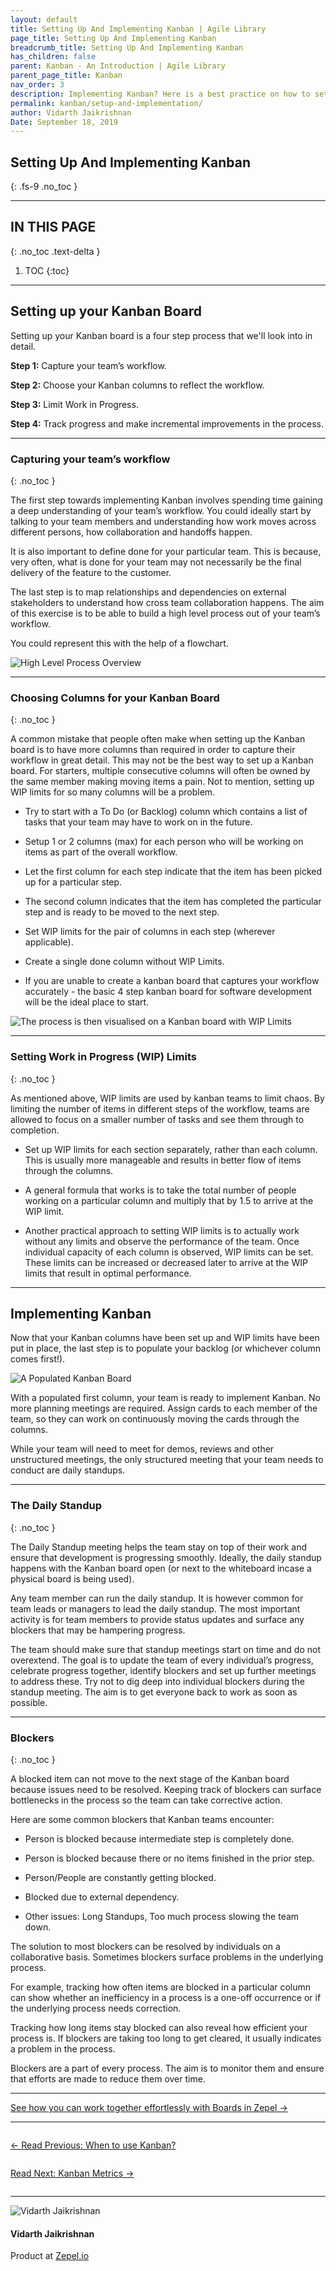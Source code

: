 ```yaml
---
layout: default
title: Setting Up And Implementing Kanban | Agile Library
page_title: Setting Up And Implementing Kanban
breadcrumb_title: Setting Up And Implementing Kanban
has_children: false
parent: Kanban - An Introduction | Agile Library
parent_page_title: Kanban
nav_order: 3
description: Implementing Kanban? Here is a best practice on how to set it up and implement within your team.
permalink: kanban/setup-and-implementation/
author: Vidarth Jaikrishnan
Date: September 18, 2019
---
```


## Setting Up And Implementing Kanban
{: .fs-9 .no_toc }

---

## IN THIS PAGE
{: .no_toc .text-delta }

1. TOC
{:toc}

---

## Setting up your Kanban Board

Setting up your Kanban board is a four step process that we'll look into in detail.

**Step 1:** Capture your team’s workflow.

**Step 2:** Choose your Kanban columns to reflect the workflow.

**Step 3:** Limit Work in Progress.

**Step 4:** Track progress and make incremental improvements in the process.    

---

### Capturing your team’s workflow
{: .no_toc }

The first step towards implementing Kanban involves spending time gaining a deep understanding of your team’s workflow. You could ideally start by  talking to your team members and understanding how work moves across different persons, how collaboration and handoffs happen.

It is also important to define done for your particular team. This is because, very often, what is done for your team may not necessarily be the final delivery of the feature to the customer. 

The last step is to map relationships and dependencies on external stakeholders to understand how cross team collaboration happens. The aim of this exercise is to be able to build a high level process out of your team’s workflow. 

You could represent this with the help of a flowchart.

![High Level Process Overview](/agile/assets/uploads/kanban-process-overview.png)

---

### Choosing Columns for your Kanban Board
{: .no_toc }

A common mistake that people often make when setting up the Kanban board is to have more columns than required in order to capture their workflow in great detail. This may not be the best way to set up a Kanban board. For starters, multiple consecutive columns will often be owned by the same member making moving items a pain. Not to mention, setting up WIP limits for so many columns will be a problem. 

- Try to start with a To Do (or Backlog) column which contains a list of tasks that your team may have to work on in the future.

- Setup 1 or 2 columns (max) for each person who will be working on items as part of the overall workflow.

- Let the first column for each step indicate that the item has been picked up for a particular step. 

- The second column indicates that the item has completed the particular step and is ready to be moved to the next step.

- Set WIP limits for the pair of columns in each step (wherever applicable).

- Create a single done column without WIP Limits.

- If you are unable to create a kanban board that captures your workflow accurately - the basic 4 step kanban board for software development will be the ideal place to start.

![The process is then visualised on a Kanban board with WIP Limits](/agile/assets/uploads/kanban-with-wip-limits.png)

---

### Setting Work in Progress (WIP) Limits
{: .no_toc }

As mentioned above, WIP limits are used by kanban teams to limit chaos. By limiting the number of items in different steps of the workflow, teams are allowed to focus on a smaller number of tasks and see them through to completion. 

- Set up WIP limits for each section separately, rather than each column. This is usually more manageable and results in better flow of items through the columns.

- A general formula that works is to take the total number of people working on a particular column and multiply that by 1.5 to arrive at the WIP limit.

- Another practical approach to setting WIP limits is to actually work without any limits and observe the performance of the team. Once individual capacity of each column is observed, WIP limits can be set. These limits can be increased or decreased later to arrive at the WIP limits that result in optimal performance. 

---

## Implementing Kanban

Now that your Kanban columns have been set up and WIP limits have been put in place, the last step is to populate your backlog (or whichever column comes first!). 

![A Populated Kanban Board](/agile/assets/uploads/kanban-populated.png)

With a populated first column, your team is ready to implement Kanban. No more planning meetings are required. Assign cards to each member of the team, so they can work on continuously moving the cards through the columns. 

While your team will need to meet for demos, reviews and other unstructured meetings, the only structured meeting that your team needs to conduct are daily standups.

---

### The Daily Standup
{: .no_toc }

The Daily Standup meeting helps the team stay on top of their work and ensure that development is progressing smoothly. Ideally, the daily standup happens with the Kanban board open (or next to the whiteboard incase a physical board is being used). 

Any team member can run the daily standup. It is however common for team leads or managers to lead the daily standup. The most important activity is for team members to provide status updates and surface any blockers that may be hampering progress. 

The team should make sure that standup meetings start on time and do not overextend. The goal is to update the team of every individual’s progress, celebrate progress together, identify blockers and set up further meetings to address these. Try not to dig deep into individual blockers during the standup meeting. The aim is to get everyone back to work as soon as possible.

---

### Blockers
{: .no_toc }

A blocked item can not move to the next stage of the Kanban board because issues need to be resolved. Keeping track of blockers can surface bottlenecks in the process so the team can take corrective action. 

Here are some common blockers that Kanban teams encounter:

- Person is blocked because intermediate step is completely done.

- Person is blocked because there or no items finished in the prior step.

- Person/People are constantly getting blocked.

- Blocked due to external dependency. 

- Other issues: Long Standups, Too much process slowing the team down.

The solution to most blockers can be resolved by individuals on a collaborative basis. Sometimes blockers surface problems in the underlying process. 

For example, tracking how often items are blocked in a particular column can show whether an inefficiency in a process is a one-off occurrence or if the underlying process needs correction. 

Tracking how long items stay blocked can also reveal how efficient your process is. If blockers are taking too long to get cleared, it usually indicates a problem in the process.

Blockers are a part of every process. The aim is to monitor them and ensure that efforts are made to reduce them over time. 

---

<div class="highlight-row">
<div class="highlight-column">
<div class="highlight-card">
    <div class="highlight-container">
        <a href="https://zepel.io/features/boards/?utm_source=agilelibrary&utm_medium=bottom-cta&utm_campaign=implementingkanban" target="_blank">
        <p class="highlight-card-title">See how you can work together effortlessly with Boards in Zepel  →</p>
        </a>    
    </div>
</div>
</div>
</div>

---

<div class="row">
<div class="column">
<div class="card">
  <div class="container">
    <a href="{{ site.url }}{{ site.baseurl }}{% link agile/kanban-when-to-use.md %}">
    <p class="card-title">←  Read Previous: When to use Kanban?</p> 
    </a>
  </div>
</div>
</div>

<div class="column">
<div class="card">
  <div class="container">
    <a href="{{ site.url }}{{ site.baseurl }}{% link agile/kanban-metrics-and-charts.md %}">
    <p class="card-title">Read Next: Kanban Metrics  →</p>
    </a>
  </div>
</div>
</div>
</div>

---

<section class="author-card">
        <img class="author-profile-image" src="/agile/assets/uploads/vidarth.png" alt="Vidarth Jaikrishnan">
        <section class="author-card-content">
        <h4 class="author-card-name">Vidarth Jaikrishnan</h4>
            <p>Product at <a href="https://zepel.io/">Zepel.io</a></p>
    </section>
</section>